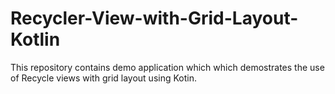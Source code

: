 # Recycler-View-with-Grid-Layout-Kotlin
This repository contains demo application which which demostrates the use of Recycle views with grid layout using Kotin.
